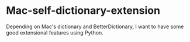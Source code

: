 # Mac-self-dictionary-extension
Depending on Mac's dictionary and BetterDictionary, I want to have some good extensional features using Python.
